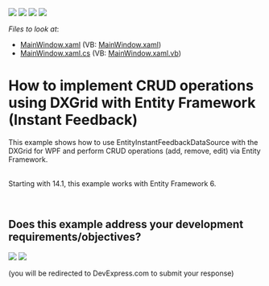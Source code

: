 <!-- default badges list -->
![](https://img.shields.io/endpoint?url=https://codecentral.devexpress.com/api/v1/VersionRange/128651143/13.1.4%2B)
[![](https://img.shields.io/badge/Open_in_DevExpress_Support_Center-FF7200?style=flat-square&logo=DevExpress&logoColor=white)](https://supportcenter.devexpress.com/ticket/details/E3759)
[![](https://img.shields.io/badge/📖_How_to_use_DevExpress_Examples-e9f6fc?style=flat-square)](https://docs.devexpress.com/GeneralInformation/403183)
[![](https://img.shields.io/badge/💬_Leave_Feedback-feecdd?style=flat-square)](#does-this-example-address-your-development-requirementsobjectives)
<!-- default badges end -->
<!-- default file list -->
*Files to look at*:

* [MainWindow.xaml](./CS/MainWindow.xaml) (VB: [MainWindow.xaml](./VB/MainWindow.xaml))
* [MainWindow.xaml.cs](./CS/MainWindow.xaml.cs) (VB: [MainWindow.xaml.vb](./VB/MainWindow.xaml.vb))
<!-- default file list end -->
# How to implement CRUD operations using DXGrid with Entity Framework (Instant Feedback)


<p>This example shows how to use EntityInstantFeedbackDataSource with the DXGrid for WPF and perform CRUD operations (add, remove, edit) via Entity Framework.<br /><br /></p>
<p>Starting with 14.1, this example works with Entity Framework 6.</p>

<br/>


<!-- feedback -->
## Does this example address your development requirements/objectives?

[<img src="https://www.devexpress.com/support/examples/i/yes-button.svg"/>](https://www.devexpress.com/support/examples/survey.xml?utm_source=github&utm_campaign=how-to-implement-crud-operations-using-dxgrid-with-entity-framework-instant-feedback-e3759&~~~was_helpful=yes) [<img src="https://www.devexpress.com/support/examples/i/no-button.svg"/>](https://www.devexpress.com/support/examples/survey.xml?utm_source=github&utm_campaign=how-to-implement-crud-operations-using-dxgrid-with-entity-framework-instant-feedback-e3759&~~~was_helpful=no)

(you will be redirected to DevExpress.com to submit your response)
<!-- feedback end -->
